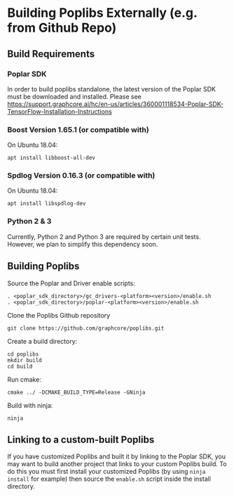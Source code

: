 # Building Poplibs Externally (e.g. from Github Repo)

## Build Requirements

### Poplar SDK

In order to build poplibs standalone, the latest version of the Poplar SDK must be downloaded and installed. Please see https://support.graphcore.ai/hc/en-us/articles/360001118534-Poplar-SDK-TensorFlow-Installation-Instructions

### Boost Version 1.65.1 (or compatible with)

On Ubuntu 18.04:

    apt install libboost-all-dev

### Spdlog Version 0.16.3 (or compatible with)

On Ubuntu 18.04:

    apt install libspdlog-dev

### Python 2 & 3

Currently, Python 2 and Python 3 are required by certain unit tests. However, we plan to simplify this dependency soon.

## Building Poplibs

Source the Poplar and Driver enable scripts:

    . <poplar_sdk_directory>/gc_drivers-<platform><version>/enable.sh
    . <poplar_sdk_directory>/poplar-<platform><version>/enable.sh

Clone the Poplibs Github repository

    git clone https://github.com/graphcore/poplibs.git

Create a build directory:

    cd poplibs
    mkdir build
    cd build

Run cmake:

    cmake ../ -DCMAKE_BUILD_TYPE=Release -GNinja

Build with ninja:

    ninja

## Linking to a custom-built Poplibs

If you have customized Poplibs and built it by linking to the Poplar SDK, you
may want to build another project that links to your custom Poplibs build. To
do this you must first install your customized Poplibs (by using `ninja install`
for example) then source the `enable.sh` script inside the install directory.
